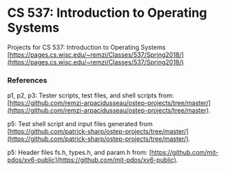 # CS 537: Introduction to Operating Systems
Projects for CS 537: Introduction to Operating Systems 
[https://pages.cs.wisc.edu/~remzi/Classes/537/Spring2018/](https://pages.cs.wisc.edu/~remzi/Classes/537/Spring2018/)

### References
p1, p2, p3: Tester scripts, test files, and shell scripts from:
[https://github.com/remzi-arpacidusseau/ostep-projects/tree/master/](https://github.com/remzi-arpacidusseau/ostep-projects/tree/master).

p5: Test shell script and input files generated from 
[https://github.com/patrick-sharp/ostep-projects/tree/master/](https://github.com/patrick-sharp/ostep-projects/tree/master/).

p5: Header files fs.h, types.h, and param.h from:
[https://github.com/mit-pdos/xv6-public](https://github.com/mit-pdos/xv6-public).
